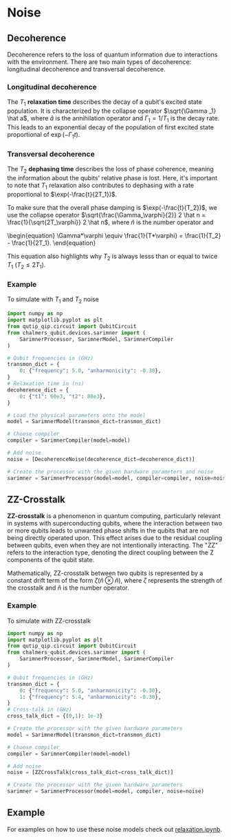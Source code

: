 # Noise

## Decoherence

Decoherence refers to the loss of quantum information due to interactions with the environment. There are two main types of decoherence: longitudinal decoherence and transversal decoherence.

### Longitudinal decoherence

The $T_1$ **relaxation time** describes the decay of a qubit's excited state population. It is characterized by the collapse operator $\sqrt{\Gamma _1} \hat a$, where $\hat a$ is the annihilation operator and $\Gamma_1 = 1/T_1$ is the decay rate. This leads to an exponential decay of the population of first excited state proportional of $\exp(-\Gamma _1 t)$.

### Transversal decoherence

The $T_2$ **dephasing time** describes the loss of phase coherence, meaning the information about the qubits' relative phase is lost. Here, it's important to note that $T_1$ relaxation also contributes to dephasing with a rate proportional to $\exp(-\frac{t}{2T_1})$.

To make sure that the overall phase damping is $\exp(-\frac{t}{T_2})$, we use the collapse operator $\sqrt{\frac{\Gamma_\varphi}{2}} 2 \hat n = \frac{1}{\sqrt{2T_\varphi}} 2 \hat n$, where $\hat n$ is the number operator and

\begin{equation}
\Gamma*\varphi \equiv \frac{1}{T*\varphi} = \frac{1}{T_2} - \frac{1}{2T_1}.
\end{equation}

This equation also highlights why $T_2$ is always lesss than or equal to twice $T_1$ $(T_2\leq 2T_1)$.

### Example

To simulate with $T_1$ and $T_2$ noise

```py
import numpy as np
import matplotlib.pyplot as plt
from qutip_qip.circuit import QubitCircuit
from chalmers_qubit.devices.sarimner import (
    SarimnerProcessor, SarimnerModel, SarimnerCompiler
)

# Qubit frequencies in (GHz)
transmon_dict = {
    0: {"frequency": 5.0, "anharmonicity": -0.30},
}
# Relaxation time in (ns)
decoherence_dict = {
    0: {"t1": 60e3, "t2": 80e3},
}

# Load the physical parameters onto the model
model = SarimnerModel(transmon_dict=transmon_dict)

# Choose compiler
compiler = SarimnerCompiler(model=model)

# Add noise
noise = [DecoherenceNoise(decoherence_dict=decoherence_dict)]

# Create the processor with the given hardware parameters and noise
sarimner = SarimnerProcessor(model=model, compiler=compiler, noise=noise)
```

## ZZ-Crosstalk

**ZZ-crosstalk** is a phenomenon in quantum computing, particularly relevant in systems with superconducting qubits, where the interaction between two or more qubits leads to unwanted phase shifts in the qubits that are not being directly operated upon. This effect arises due to the residual coupling between qubits, even when they are not intentionally interacting. The "ZZ" refers to the interaction type, denoting the direct coupling between the Z components of the qubit state.

Mathematically, ZZ-crosstalk between two qubits is represented by a constant drift term of the form $\zeta(\hat n \otimes \hat n)$, where $\zeta$ represents the strength of the crosstalk and $\hat n$ is the number operator.

### Example

To simulate with ZZ-crosstalk

```py
import numpy as np
import matplotlib.pyplot as plt
from qutip_qip.circuit import QubitCircuit
from chalmers_qubit.devices.sarimner import (
    SarimnerProcessor, SarimnerModel, SarimnerCompiler
)

# Qubit frequencies in (GHz)
transmon_dict = {
    0: {"frequency": 5.0, "anharmonicity": -0.30},
    1: {"frequency": 5.4, "anharmonicity": -0.30},
}
# Cross-talk in (GHz)
cross_talk_dict = {(0,1): 1e-3}

# Create the processor with the given hardware parameters
model = SarimnerModel(transmon_dict=transmon_dict)

# Choose compiler
compiler = SarimnerCompiler(model=model)

# Add noise
noise = [ZZCrossTalk(cross_talk_dict=cross_talk_dict)]

# Create the processor with the given hardware parameters
sarimner = SarimnerProcessor(model=model, compiler, noise=noise)
```

## Example

For examples on how to use these noise models check out [relaxation.ipynb](https://github.com/aqp-mc2-chalmers/chalmers-qubit/blob/main/docs/examples/relaxation.ipynb).
